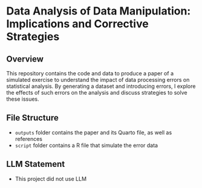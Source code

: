 # Data Analysis of Data Manipulation: Implications and Corrective Strategies

## Overview
This repository contains the code and data to produce a paper of a simulated exercise to understand the impact of data processing errors on statistical analysis. By generating a dataset and introducing errors, I explore the effects of such errors on the analysis and discuss strategies to solve these issues.

## File Structure
- `outputs` folder contains the paper and its Quarto file, as well as references
- `script` folder contains a R file that simulate the error data

## LLM Statement
- This project did not use LLM
